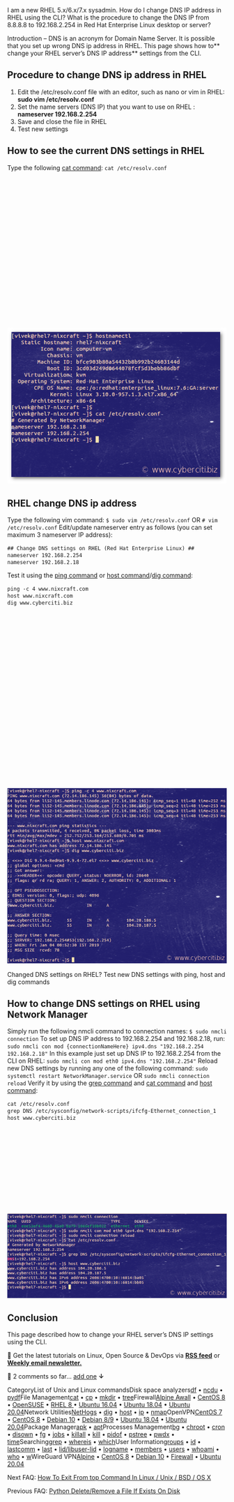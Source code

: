 I am a new RHEL 5.x/6.x/7.x sysadmin. How do I change DNS IP address in RHEL using the CLI? What is the procedure to change the DNS IP from 8.8.8.8 to 192.168.2.254 in Red Hat Enterprise Linux desktop or server?

 Introduction – DNS is an acronym for Domain Name Server. It is possible that you set up wrong DNS ip address in RHEL. This page shows how to** change your RHEL server’s DNS IP address** settings from the CLI. 

Procedure to change DNS ip address in RHEL
------------------------------------------

1. Edit the /etc/resolv.conf file with an editor, such as nano or vim in RHEL: **sudo vim /etc/resolv.conf**
2. Set the name servers (DNS IP) that you want to use on RHEL : **nameserver 192.168.2.254**
3. Save and close the file in RHEL
4. Test new settings

How to see the current DNS settings in RHEL
-------------------------------------------

Type the following [cat command](https://www.cyberciti.biz/faq/linux-unix-appleosx-bsd-cat-command-examples/):
`cat /etc/resolv.conf`
![](data:image/svg+xml;base64,PHN2ZyBoZWlnaHQ9IjQyNCIgd2lkdGg9IjU5OSIgeG1sbnM9Imh0dHA6Ly93d3cudzMub3JnLzIwMDAvc3ZnIiB2ZXJzaW9uPSIxLjEiLz4=)![See current DNS name server IP address on RHEL](resources/1BFAD68586594E2F3139B1FDD7C61586.png)

RHEL change DNS ip address
--------------------------

Type the following vim command:
`$ sudo vim /etc/resolv.conf`
 OR
`# vim /etc/resolv.conf`
 Edit/update nameserver entry as follows (you can set maximum 3 nameserver IP address):

    ## Change DNS settings on RHEL (Red Hat Enterprise Linux) ##
    nameserver 192.168.2.254
    nameserver 192.168.2.18

Test it using the [ping command](https://www.cyberciti.biz/faq/unix-ping-command-examples/) or [host command](https://www.cyberciti.biz/faq/linux-unix-host-command-examples-usage-syntax/)/[dig command](https://www.cyberciti.biz/faq/linux-unix-dig-command-examples-usage-syntax/):

```
ping -c 4 www.nixcraft.com
host www.nixcraft.com
dig www.cyberciti.biz
```

![](data:image/svg+xml;base64,PHN2ZyBoZWlnaHQ9IjQ3NyIgd2lkdGg9IjU5OSIgeG1sbnM9Imh0dHA6Ly93d3cudzMub3JnLzIwMDAvc3ZnIiB2ZXJzaW9uPSIxLjEiLz4=)![Ensure that your new DNS settings are working on RHEL](resources/D2748C976355755C70B65DB5D43AF516.png)

Changed DNS settings on RHEL? Test new DNS settings with ping, host and dig commands

How to change DNS settings on RHEL using Network Manager
--------------------------------------------------------

Simply run the following nmcli command to connection names:
`$ sudo nmcli connection`
 To set up DNS IP address to 192.168.2.254 and 192.168.2.18, run:
`sudo nmcli con mod {connectionNameHere} ipv4.dns "192.168.2.254 192.168.2.18"`
 In this example just set up DNS IP to 192.168.2.254 from the CLI on RHEL:
`sudo nmcli con mod eth0 ipv4.dns "192.168.2.254"`
 Reload new DNS settings by running any one of the following command:
`sudo systemctl restart NetworkManager.service`
 OR
`sudo nmcli connection reload`
 Verify it by using the [grep command](https://www.cyberciti.biz/faq/howto-use-grep-command-in-linux-unix/) and [cat command](https://www.cyberciti.biz/faq/linux-unix-appleosx-bsd-cat-command-examples/) and [host command](https://www.cyberciti.biz/faq/linux-unix-host-command-examples-usage-syntax/):

```
cat /etc/resolv.conf
grep DNS /etc/sysconfig/network-scripts/ifcfg-Ethernet_connection_1
host www.cyberciti.biz
```

![](data:image/svg+xml;base64,PHN2ZyBoZWlnaHQ9IjIzMSIgd2lkdGg9IjU5OSIgeG1sbnM9Imh0dHA6Ly93d3cudzMub3JnLzIwMDAvc3ZnIiB2ZXJzaW9uPSIxLjEiLz4=)![How to change DNS ip address in RHEL server](resources/50ABCF92306F9A496B19B3B284617305.png)

Conclusion
----------

This page described how to change your RHEL server’s DNS IP settings using the CLI.

 🐧 Get the latest tutorials on Linux, Open Source & DevOps via **[RSS feed](https://www.cyberciti.biz/atom/atom.xml)** or **[Weekly email newsletter.](https://newsletter.cyberciti.biz/subscription?f=1ojtmiv8892KQzyMsTF4YPr1pPSAhX2rq7Qfe5DiHMgXwKo892di4MTWyOdd976343rcNR6LhdG1f7k9H8929kMNMdWu3g)**

 🐧 2 comments so far... [add one](https://www.cyberciti.biz/faq/change-dns-ip-address-rhel-redhat-linux/#respond) **↓**

CategoryList of Unix and Linux commandsDisk space analyzers[df](https://www.cyberciti.biz/faq/df-command-examples-in-linux-unix/) • [ncdu](https://www.cyberciti.biz/open-source/install-ncdu-on-linux-unix-ncurses-disk-usage/) • [pydf](https://www.cyberciti.biz/tips/unix-linux-bsd-pydf-command-in-colours.html)File Management[cat](https://www.cyberciti.biz/faq/linux-unix-appleosx-bsd-cat-command-examples/) • [cp](https://www.cyberciti.biz/faq/cp-copy-command-in-unix-examples/) • [mkdir](https://www.cyberciti.biz/faq/linux-make-directory-command/) • [tree](https://www.cyberciti.biz/faq/linux-show-directory-structure-command-line/)Firewall[Alpine Awall](https://www.cyberciti.biz/faq/how-to-set-up-a-firewall-with-awall-on-alpine-linux/) • [CentOS 8](https://www.cyberciti.biz/faq/how-to-set-up-a-firewall-using-firewalld-on-centos-8/) • [OpenSUSE](https://www.cyberciti.biz/faq/set-up-a-firewall-using-firewalld-on-opensuse-linux/) • [RHEL 8 ](https://www.cyberciti.biz/faq/configure-set-up-a-firewall-using-firewalld-on-rhel-8/) • [Ubuntu 16.04](https://www.cyberciti.biz/faq/howto-configure-setup-firewall-with-ufw-on-ubuntu-linux/) • [Ubuntu 18.04](https://www.cyberciti.biz/faq/how-to-setup-a-ufw-firewall-on-ubuntu-18-04-lts-server/) • [Ubuntu 20.04](https://www.cyberciti.biz/faq/how-to-configure-firewall-with-ufw-on-ubuntu-20-04-lts/)Network Utilities[NetHogs](https://www.cyberciti.biz/faq/linux-find-out-what-process-is-using-bandwidth/) • [dig](https://www.cyberciti.biz/faq/linux-unix-dig-command-examples-usage-syntax/) • [host](https://www.cyberciti.biz/faq/linux-unix-host-command-examples-usage-syntax/) • [ip](https://www.cyberciti.biz/faq/linux-ip-command-examples-usage-syntax/) • [nmap](https://www.cyberciti.biz/security/nmap-command-examples-tutorials/)OpenVPN[CentOS 7](https://www.cyberciti.biz/faq/centos-7-0-set-up-openvpn-server-in-5-minutes/) • [CentOS 8](https://www.cyberciti.biz/faq/centos-8-set-up-openvpn-server-in-5-minutes/) • [Debian 10](https://www.cyberciti.biz/faq/debian-10-set-up-openvpn-server-in-5-minutes/) • [Debian 8/9](https://www.cyberciti.biz/faq/install-configure-openvpn-server-on-debian-9-linux/) • [Ubuntu 18.04](https://www.cyberciti.biz/faq/ubuntu-18-04-lts-set-up-openvpn-server-in-5-minutes/) • [Ubuntu 20.04](https://www.cyberciti.biz/faq/ubuntu-20-04-lts-set-up-openvpn-server-in-5-minutes/)Package Manager[apk](https://www.cyberciti.biz/faq/10-alpine-linux-apk-command-examples/) • [apt](https://www.cyberciti.biz/faq/ubuntu-lts-debian-linux-apt-command-examples/)Processes Management[bg](https://www.cyberciti.biz/faq/unix-linux-bg-command-examples-usage-syntax/) • [chroot](https://www.cyberciti.biz/faq/unix-linux-chroot-command-examples-usage-syntax/) • [cron](https://www.cyberciti.biz/faq/how-do-i-add-jobs-to-cron-under-linux-or-unix-oses/) • [disown](https://www.cyberciti.biz/faq/unix-linux-disown-command-examples-usage-syntax/) • [fg](https://www.cyberciti.biz/faq/unix-linux-fg-command-examples-usage-syntax/) • [jobs](https://www.cyberciti.biz/faq/unix-linux-jobs-command-examples-usage-syntax/) • [killall](https://www.cyberciti.biz/faq/unix-linux-killall-command-examples-usage-syntax/) • [kill](https://www.cyberciti.biz/faq/unix-kill-command-examples/) • [pidof](https://www.cyberciti.biz/faq/linux-pidof-command-examples-find-pid-of-program/) • [pstree](https://www.cyberciti.biz/faq/unix-linux-pstree-command-examples-shows-running-processestree/) • [pwdx](https://www.cyberciti.biz/faq/unix-linux-pwdx-command-examples-usage-syntax/) • [time](https://www.cyberciti.biz/faq/unix-linux-time-command-examples-usage-syntax/)Searching[grep](https://www.cyberciti.biz/faq/howto-use-grep-command-in-linux-unix/) • [whereis](https://www.cyberciti.biz/faq/unix-linux-whereis-command-examples-to-locate-binary/) • [which](https://www.cyberciti.biz/faq/unix-linux-which-command-examples-syntax-to-locate-programs/)User Information[groups](https://www.cyberciti.biz/faq/unix-linux-groups-command-examples-syntax-usage/) • [id](https://www.cyberciti.biz/faq/unix-linux-id-command-examples-usage-syntax/) • [lastcomm](https://www.cyberciti.biz/faq/linux-unix-lastcomm-command-examples-usage-syntax/) • [last](https://www.cyberciti.biz/faq/linux-unix-last-command-examples/) • [lid/libuser-lid](https://www.cyberciti.biz/faq/linux-lid-command-examples-syntax-usage/) • [logname](https://www.cyberciti.biz/faq/unix-linux-logname-command-examples-syntax-usage/) • [members](https://www.cyberciti.biz/faq/linux-members-command-examples-usage-syntax/) • [users](https://www.cyberciti.biz/faq/unix-linux-users-command-examples-syntax-usage/) • [whoami](https://www.cyberciti.biz/faq/unix-linux-whoami-command-examples-syntax-usage/) • [who](https://www.cyberciti.biz/faq/unix-linux-w-command-examples-syntax-usage-2/) • [w](https://www.cyberciti.biz/faq/unix-linux-w-command-examples-syntax-usage-2/)WireGuard VPN[Alpine](https://www.cyberciti.biz/faq/how-to-set-up-wireguard-vpn-server-on-alpine-linux/) • [CentOS 8](https://www.cyberciti.biz/faq/centos-8-set-up-wireguard-vpn-server/) • [Debian 10](https://www.cyberciti.biz/faq/debian-10-set-up-wireguard-vpn-server/) • [Firewall](https://www.cyberciti.biz/faq/how-to-set-up-wireguard-firewall-rules-in-linux/) • [Ubuntu 20.04](https://www.cyberciti.biz/faq/ubuntu-20-04-set-up-wireguard-vpn-server/)

Next FAQ: [How To Exit From top Command In Linux / Unix / BSD / OS X](https://www.cyberciti.biz/faq/howto-exit-from-top-command-in-linux-unix/)

Previous FAQ: [Python Delete/Remove a File If Exists On Disk](https://www.cyberciti.biz/faq/python-delete-remove-file-if-exists-on-disk/)